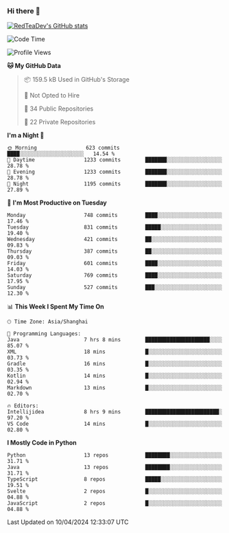 ### Hi there 👋

<!--
**RedTeaDev/RedTeaDev** is a ✨ _special_ ✨ repository because its `README.md` (this file) appears on your GitHub profile.

Here are some ideas to get you started:

- 🔭 I’m currently working on ...
- 🌱 I’m currently learning ...
- 👯 I’m looking to collaborate on ...
- 🤔 I’m looking for help with ...
- 💬 Ask me about ...
- 📫 How to reach me: ...
- 😄 Pronouns: ...
- ⚡ Fun fact: ...
-->

<!--
[![wakatime](https://wakatime.com/badge/user/6b101ed0-04c0-4490-9283-eb61f2efff96.svg)](https://wakatime.com/@6b101ed0-04c0-4490-9283-eb61f2efff96)
!-->

[![RedTeaDev's GitHub stats](https://github-readme-stats.vercel.app/api?username=RedTeaDev)](https://github.com/anuraghazra/github-readme-stats)
<!--
[![willianrod's wakatime stats](https://github-readme-stats.vercel.app/api/wakatime?username=RedTeaDev)](https://github.com/anuraghazra/github-readme-stats)
!-->
<!--START_SECTION:waka-->
![Code Time](http://img.shields.io/badge/Code%20Time-2%2C140%20hrs%2054%20mins-blue)

![Profile Views](http://img.shields.io/badge/Profile%20Views-3-blue)

**🐱 My GitHub Data** 

> 📦 159.5 kB Used in GitHub's Storage 
 > 
> 🚫 Not Opted to Hire
 > 
> 📜 34 Public Repositories 
 > 
> 🔑 22 Private Repositories 
 > 
**I'm a Night 🦉** 

```text
🌞 Morning                623 commits         ████░░░░░░░░░░░░░░░░░░░░░   14.54 % 
🌆 Daytime                1233 commits        ███████░░░░░░░░░░░░░░░░░░   28.78 % 
🌃 Evening                1233 commits        ███████░░░░░░░░░░░░░░░░░░   28.78 % 
🌙 Night                  1195 commits        ███████░░░░░░░░░░░░░░░░░░   27.89 % 
```
📅 **I'm Most Productive on Tuesday** 

```text
Monday                   748 commits         ████░░░░░░░░░░░░░░░░░░░░░   17.46 % 
Tuesday                  831 commits         █████░░░░░░░░░░░░░░░░░░░░   19.40 % 
Wednesday                421 commits         ██░░░░░░░░░░░░░░░░░░░░░░░   09.83 % 
Thursday                 387 commits         ██░░░░░░░░░░░░░░░░░░░░░░░   09.03 % 
Friday                   601 commits         ████░░░░░░░░░░░░░░░░░░░░░   14.03 % 
Saturday                 769 commits         ████░░░░░░░░░░░░░░░░░░░░░   17.95 % 
Sunday                   527 commits         ███░░░░░░░░░░░░░░░░░░░░░░   12.30 % 
```


📊 **This Week I Spent My Time On** 

```text
🕑︎ Time Zone: Asia/Shanghai

💬 Programming Languages: 
Java                     7 hrs 8 mins        █████████████████████░░░░   85.07 % 
XML                      18 mins             █░░░░░░░░░░░░░░░░░░░░░░░░   03.73 % 
Gradle                   16 mins             █░░░░░░░░░░░░░░░░░░░░░░░░   03.35 % 
Kotlin                   14 mins             █░░░░░░░░░░░░░░░░░░░░░░░░   02.94 % 
Markdown                 13 mins             █░░░░░░░░░░░░░░░░░░░░░░░░   02.70 % 

🔥 Editors: 
Intellijidea             8 hrs 9 mins        ████████████████████████░   97.20 % 
VS Code                  14 mins             █░░░░░░░░░░░░░░░░░░░░░░░░   02.80 % 
```

**I Mostly Code in Python** 

```text
Python                   13 repos            ████████░░░░░░░░░░░░░░░░░   31.71 % 
Java                     13 repos            ████████░░░░░░░░░░░░░░░░░   31.71 % 
TypeScript               8 repos             █████░░░░░░░░░░░░░░░░░░░░   19.51 % 
Svelte                   2 repos             █░░░░░░░░░░░░░░░░░░░░░░░░   04.88 % 
JavaScript               2 repos             █░░░░░░░░░░░░░░░░░░░░░░░░   04.88 % 
```




 Last Updated on 10/04/2024 12:33:07 UTC
<!--END_SECTION:waka-->


